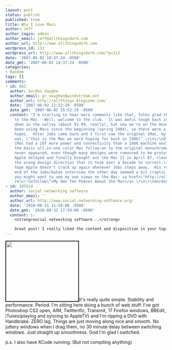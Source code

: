 ```yaml
---
layout: post
status: publish
published: true
title: Why I Love Macs
author: Jeff
author_login: admin
author_email: jeff@allthingsdork.com
author_url: http://www.allthingsdork.com
wordpress_id: 113
wordpress_url: http://www.allthingsdork.com/?p=113
date: '2007-06-02 10:37:24 -0500'
date_gmt: '2007-06-02 14:37:24 -0500'
categories:
- Random
tags: []
comments:
- id: 862
  author: Gordon Vaugha
  author_email: gr_vaughan@windstream.net
  author_url: http://allthings.blogsome.com/
  date: '2007-06-02 11:52:29 -0500'
  date_gmt: '2007-06-02 15:52:29 -0500'
  content: "I'm starting to hear more comments like that, folks glad they switched
    to the Mac.  Well, welcome to the club.  It was awful tough back in the dark days
    down in the valley (about 91-99, really), but now we're on the mountaintop.\r\n\r\nI've
    been using Macs since the beginning (spring 1984), so there were a lot of unfulfilled
    hopes.  After Jobs came back and I first saw the original iMac, my immediate thought
    was, \"this is the Mac we were hoping for back in 1986\".\r\n\r\nOf course the
    iMac had a LOT more power and connectivity than a 1986 machine would have, but
    the basic all-in-one color Mac follow-on to the original monochrome Mac 128/512
    never appeared, even though many designs were rumoured to be prototyped at Apple.\r\n\r\nInstead,
    Apple delayed and finally brought out the Mac II in April 87, clearly a step in
    the wrong design direction that it took over a decade to correct.\r\n\r\nI just
    hope Apple doesn't crack up again whenever Jobs steps away.  His remark at the
    end of the Jobs/Gates interview the other day seemed a bit cryptic and troubling.\r\n\r\nBTW,
    you might want to see my own views on the Mac: <a href=\"http://allthings.blogsome.com/2006/03/27/my-own-ten-peeves-about-the-mac/\"
    rel=\"nofollow\">My Own Ten Peeves About the Mac</a>.\r\n\r\nGordon"
- id: 105914
  author: social networking software
  author_email: ''
  author_url: http://www.social-networking-software.org/
  date: '2010-08-31 11:59:06 -0500'
  date_gmt: '2010-08-31 17:59:06 -0500'
  content: |-
    <strong>social networking software...</strong>

    Great post! I really liked the content and disposition in your topic!...
---
```

<p><img src="images/Apple-logo.jpg" height="187" width="226" border="2" class="right">It's really quite simple. Stability and performance. Period. I'm sitting here doing a bunch of web stuff. I've got Photoshop CS2 open, AIM, Twitterific, Transmit, 17 Firefox windows, BBEdit, iTunes(playing and syncing to AppleTV) and I'm ripping a DVD with Handbrake. ZERO lag. Things are just moving along nice and smooth. No juttery windows when I drag them, no 30 minute delay between switching windows. Just straight up smoothness. God I'm glad I switched.</p>
<p>p.s. I also have XCode running. (But not compiling anything)</p>

